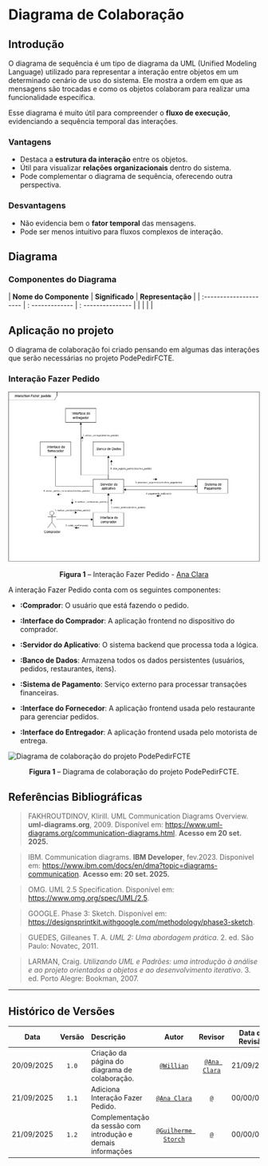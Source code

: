 # Diagrama de Colaboração

## Introdução

O diagrama de sequência é um tipo de diagrama da UML (Unified Modeling Language) utilizado para representar a interação entre objetos em um determinado cenário de uso do sistema. Ele mostra a ordem em que as mensagens são trocadas e como os objetos colaboram para realizar uma funcionalidade específica.  

Esse diagrama é muito útil para compreender o **fluxo de execução**, evidenciando a sequência temporal das interações.

### Vantagens
- Destaca a **estrutura da interação** entre os objetos.  
- Útil para visualizar **relações organizacionais** dentro do sistema.  
- Pode complementar o diagrama de sequência, oferecendo outra perspectiva.  

### Desvantagens
- Não evidencia bem o **fator temporal** das mensagens.  
- Pode ser menos intuitivo para fluxos complexos de interação.  


## Diagrama

### Componentes do Diagrama

| **Nome do Componente** | **Significado** | **Representação** |
| :--------------------- | : ------------- | : --------------- |
|  |  | |

## Aplicação no projeto

O diagrama de colaboração foi criado pensando em algumas das interações que serão necessárias no projeto PodePedirFCTE.

### Interação Fazer Pedido
![Diagrama de colaboração do projeto PodePedirFCTE](../../assets/Diagrama%20de%20Colaboração-fazer-pedidos.jpg)
<div align="center">
<strong>Figura 1</strong> – Interação Fazer Pedido - <a href="https://github.com/anabborges">Ana Clara</a>
</div>

A interação Fazer Pedido conta com os seguintes componentes:
- **:Comprador**: O usuário que está fazendo o pedido.

- **:Interface do Comprador**: A aplicação frontend no dispositivo do comprador.

- **:Servidor do Aplicativo**: O sistema backend que processa toda a lógica.

- **:Banco de Dados**: Armazena todos os dados persistentes (usuários, pedidos, restaurantes, itens).

- **:Sistema de Pagamento**: Serviço externo para processar transações financeiras.

- **:Interface do Fornecedor**: A aplicação frontend usada pelo restaurante para gerenciar pedidos.

- **:Interface do Entregador**: A aplicação frontend usada pelo motorista de entrega.


![Diagrama de colaboração do projeto PodePedirFCTE](../assets/#)
<div align="center">
<strong>Figura 1</strong> – Diagrama de colaboração do projeto PodePedirFCTE.
</div>

## Referências Bibliográficas

> FAKHROUTDINOV, Klirill. UML Communication Diagrams Overview. **uml-diagrams.org**, 2009. Disponível em: https://www.uml-diagrams.org/communication-diagrams.html. **Acesso em 20 set. 2025.**

> IBM. Communication diagrams. **IBM Developer**, fev.2023. Disponivel em: https://www.ibm.com/docs/en/dma?topic=diagrams-communication. **Acesso em: 20 set. 2025.**

> OMG. UML 2.5 Specification. Disponível em: https://www.omg.org/spec/UML/2.5.  

> GOOGLE. Phase 3: Sketch. Disponível em: https://designsprintkit.withgoogle.com/methodology/phase3-sketch.  

> GUEDES, Gilleanes T. A. *UML 2: Uma abordagem prática*. 2. ed. São Paulo: Novatec, 2011.  

> LARMAN, Craig. *Utilizando UML e Padrões: uma introdução à análise e ao projeto orientados a objetos e ao desenvolvimento iterativo*. 3. ed. Porto Alegre: Bookman, 2007.  

---

## Histórico de Versões

| **Data**       | **Versão** | **Descrição**                         | **Autor**                                      | **Revisor**                                      | **Data da Revisão** |
| :--------: | :----: | :-------------------------------- | :----------------------------------------: | :----------------------------------------: | :-------------: |
| 20/09/2025 |  `1.0`   | Criação da página do diagrama de colaboração. | [`@Willian`](https://github.com/Wooo589) | [`@Ana Clara`](https://github.com/anabborges) |   21/09/2025    |
| 21/09/2025 |  `1.1`   | Adiciona Interação Fazer Pedido. | [`@Ana Clara`](https://github.com/anabborges) | [`@`](https://github.com/) |   00/00/0000    |
| 21/09/2025 |  `1.2`   | Complementação da sessão com introdução e demais informações | [`@Guilherme Storch`](https://github.com/storch7) | [`@`](https://github.com/) |   00/00/0000    |